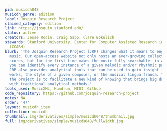 ```yaml
---
pid: musicdh048
musicdh_genre: edition
label: Josquin Research Project
claimed_category: edition
link: https://josquin.stanford.edu/
status: active
creators: Jesse Rodin, Craig Sapp, Clare Bokulich
stewards: Stanford University, Center for Computer Assisted Research in the Humanities
  (CCARH)
blurb: 'The Josquin Research Project (JRP) changes what it means to engage with Renaissance
  music. Our open-access website not only hosts an ever-growing collection of complete
  scores, but for the first time makes the music fully searchable: in a few clicks
  you can identify every instance of a given melodic and/or rhythmic pattern. The
  JRP also provides analytical tools that can be used to gain insight into individual
  works, the style of a given composer, or the musical lingua franca. The goal of
  the project is to facilitate a new kind of knowing that brings big data into conversation
  with traditional analytical methods.'
tools_used: MusicXML, Humdrum, MIDI, Github
code_repository: https://github.com/josquin-research-project
notes: NA
order: '47'
layout: musicdh_item
collection: musicdh
thumbnail: img/derivatives/simple/musicdh048/thumbnail.jpg
full: img/derivatives/simple/musicdh048/fullwidth.jpg
---
```

